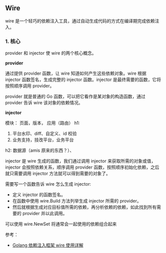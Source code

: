 ## Wire
wire 是一个轻巧的依赖注入工具，通过自动生成代码的方式在编译期完成依赖注入。

### 1. 核心
provider 和 injector 使 wire 的两个核心概念。

**provider**

通过提供 provider 函数，让 wire 知道如何产生这些依赖对象。wire 根据 injector 函数签名，生成完整的 injector 函数。injector 是最终需要的函数，它将按照顺序调用 provider。

provider 就是普通的 Go 函数，可以把它看作是某对象的构造函数，通过 provider 告诉 wire 该对象的依赖情况。

**injector**

模块： 页面，版本，  应用（路由）
h1:
1. 平台水印、diff、自定义、id 校验
2. 业务支持，技改平台，业务平台

h2:
数据源（amis 原来的东西？）、


injector 是 wire 生成的函数，我们通过调用 injector 来获取所需的对象或值，injector 会按照依赖关系，顺序调用 provider 函数，按照顺序初始化依赖，之后就只需要调用 injector 方法就可以得到需要的对象了。


需要写一个函数告诉 wire 怎么生成 injector:
- 定义 injector 的函数签名。
- 在函数中使用 wire.Build 方法列举生成 injector 所需的 provider。
- 然后就根据生成对应目标值所需的依赖，再分析依赖的依赖，如此找到所有需要的 provider 并以此调用。



可以使用 wire.NewSet 将通常会一起使用的依赖组合起来


参考：
- [Golang 依赖注入框架 wire 使用详解](https://blog.csdn.net/uisoul/article/details/108776073)